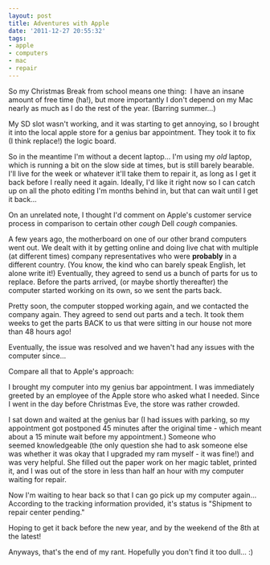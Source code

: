 ```yaml
---
layout: post
title: Adventures with Apple
date: '2011-12-27 20:55:32'
tags:
- apple
- computers
- mac
- repair
---
```


So my Christmas Break from school means one thing:  I have an insane amount of free time (ha!), but more importantly I don't depend on my Mac nearly as much as I do the rest of the year. (Barring summer...)

My SD slot wasn't working, and it was starting to get annoying, so I brought it into the local apple store for a genius bar appointment. They took it to fix (I think replace!) the logic board.

So in the meantime I'm without a decent laptop... I'm using my *old* laptop, which is running a bit on the slow side at times, but is still barely bearable. I'll live for the week or whatever it'll take them to repair it, as long as I get it back before I really need it again. Ideally, I'd like it right now so I can catch up on all the photo editing I'm months behind in, but that can wait until I get it back...

On an unrelated note, I thought I'd comment on Apple's customer service process in comparison to certain other *cough* Dell *cough* companies.

A few years ago, the motherboard on one of our other brand computers went out. We dealt with it by getting online and doing live chat with multiple (at different times) company representatives who were <strong>probably</strong> in a different country. (You know, the kind who can barely speak English, let alone write it!) Eventually, they agreed to send us a bunch of parts for us to replace. Before the parts arrived, (or maybe shortly thereafter) the computer started working on its own, so we sent the parts back.

Pretty soon, the computer stopped working again, and we contacted the company again. They agreed to send out parts and a tech. It took them weeks to get the parts BACK to us that were sitting in our house not more than 48 hours ago!

Eventually, the issue was resolved and we haven't had any issues with the computer since...

Compare all that to Apple's approach:

I brought my computer into my genius bar appointment. I was immediately greeted by an employee of the Apple store who asked what I needed. Since I went in the day before Christmas Eve, the store was rather crowded.

I sat down and waited at the genius bar (I had issues with parking, so my appointment got postponed 45 minutes after the original time - which meant about a 15 minute wait before my appointment.) Someone who seemed knowledgeable (the only question she had to ask someone else was whether it was okay that I upgraded my ram myself - it was fine!) and was very helpful. She filled out the paper work on her magic tablet, printed it, and I was out of the store in less than half an hour with my computer waiting for repair.

Now I'm waiting to hear back so that I can go pick up my computer again... According to the tracking information provided, it's status is "Shipment to repair center pending."

Hoping to get it back before the new year, and by the weekend of the 8th at the latest!

Anyways, that's the end of my rant. Hopefully you don't find it too dull... :)